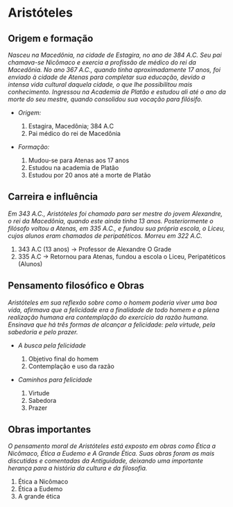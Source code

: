 # Aristóteles

## Origem e formação

*Nasceu na Macedônia, na cidade de Estagira, no ano de 384 A.C. Seu pai chamava-se Nicômaco e exercia a profissão de médico do rei da Macedônia. No ano 367 A.C., quando tinha aproximadamente 17 anos, foi enviado à cidade de Atenas para completar sua educação, devido a intensa vida cultural daquela cidade, o que lhe possibilitou mais conhecimento. Ingressou na Academia de Platão e estudou ali até o ano da morte do seu mestre, quando consolidou sua vocação para filósifo.*

- *Origem:*

    1. Estagira, Macedônia; 384 A.C
    2. Pai médico do rei de Macedônia

- *Formação:*

    1. Mudou-se para Atenas aos 17 anos
    2. Estudou na academia de Platão
    3. Estudou por 20 anos até a morte de Platão

## Carreira e influência

*Em 343 A.C., Aristóteles foi chamado para ser mestre do jovem Alexandre, o rei da Macedônia, quando este ainda tinha 13 anos. Posteriormente o filósofo voltou a Atenas, em 335 A.C., e fundou sua própria escola, o Liceu, cujos alunos eram chamados de peripatéticos. Morreu em 322 A.C.*

1. 343 A.C (13 anos) -> Professor de Alexandre O Grade
2. 335 A.C -> Retornou para Atenas, fundou a escola o Liceu, Peripatéticos (Alunos)

## Pensamento filosófico e Obras

*Aristóteles em sua reflexão sobre como o homem poderia viver uma boa vida, afirmava que a felicidade era a finalidade de todo homem e a plena realização humana era contemplação do exercício da razão humana. Ensinava que há três formas de alcançar a felicidade: pela virtude, pela sabedoria e pelo prazer.*

- *A busca pela felicidade*

    1. Objetivo final do homem
    2. Contemplação e uso da razão

- *Caminhos para felicidade*

    1. Virtude
    2. Sabedora
    3. Prazer

## Obras importantes

*O pensamento moral de Aristóteles está exposto em obras como Ética a Nicômaco, Ética a Eudemo e A Grande Ética. Suas obras foram as mais discutidas e comentadas da Antiguidade, deixando uma importante herança para a história da cultura e da filosofia.*

1. Ética a Nicômaco
2. Ética a Eudemo
3. A grande ética